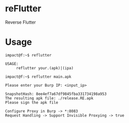 reFlutter
=========

Reverse Flutter


Usage
=====

```console
impact@f:~$ reflutter

USAGE:
     reflutter your.(apk)|(ipa)
```
```console
impact@f:~$ reflutter main.apk

Please enter your Burp IP: <input_ip>

SnapshotHash: 8ee4ef7a67df9845fba331734198a953
The resulting apk file: ./release.RE.apk
Please sign the apk file

Configure Proxy in Burp -> *:8083
Request Handling -> Support Invisible Proxying -> true
```
